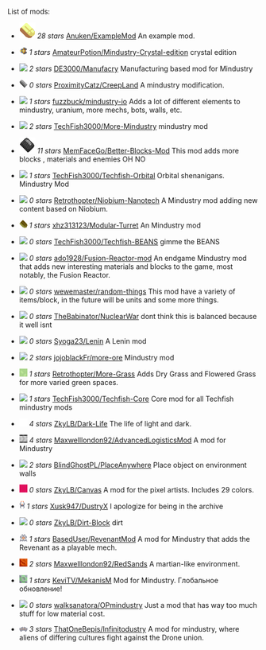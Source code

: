 
List of mods:

  - ![ ](images/examplemod-icon.png) *28 stars* [Anuken/ExampleMod](https://github.com/Anuken/ExampleMod) An example mod.

  - ![ ](images/mindustry-crystal-edition-icon.png) *1 stars* [AmateurPotion/Mindustry-Crystal-edition](https://github.com/AmateurPotion/Mindustry-Crystal-edition) crystal edition

  - ![ ](images/manufacry-icon.png) *2 stars* [DE3000/Manufacry](https://github.com/DE3000/Manufacry) Manufacturing based mod for Mindustry

  - ![ ](images/creepland-icon.png) *0 stars* [ProximityCatz/CreepLand](https://github.com/ProximityCatz/CreepLand) A mindustry modification.

  - ![ ](images/mindustry-io-icon.png) *1 stars* [fuzzbuck/mindustry-io](https://github.com/fuzzbuck/mindustry-io) Adds a lot of different elements to mindustry, uranium, more mechs, bots, walls, etc.

  - ![ ](images/more-mindustry-icon.png) *2 stars* [TechFish3000/More-Mindustry](https://github.com/TechFish3000/More-Mindustry) mindustry mod

  - ![ ](images/better-blocks-mod-icon.png) *11 stars* [MemFaceGo/Better-Blocks-Mod](https://github.com/MemFaceGo/Better-Blocks-Mod) This mod adds more blocks , materials and enemies OH NO

  - ![ ](images/techfish-orbital-icon.png) *1 stars* [TechFish3000/Techfish-Orbital](https://github.com/TechFish3000/Techfish-Orbital) Orbital shenanigans. Mindustry Mod

  - ![ ](images/niobium-nanotech-icon.png) *0 stars* [Retrothopter/Niobium-Nanotech](https://github.com/Retrothopter/Niobium-Nanotech) A Mindustry mod adding new content based on Niobium.

  - ![ ](images/modular-turret-icon.png) *1 stars* [xhz313123/Modular-Turret](https://github.com/xhz313123/Modular-Turret) An Mindustry mod

  - ![ ](images/techfish-beans-icon.png) *0 stars* [TechFish3000/Techfish-BEANS](https://github.com/TechFish3000/Techfish-BEANS) gimme the BEANS

  - ![ ](images/fusion-reactor-mod-icon.png) *0 stars* [ado1928/Fusion-Reactor-mod](https://github.com/ado1928/Fusion-Reactor-mod) An endgame Mindustry mod that adds new interesting materials and blocks to the game, most notably, the Fusion Reactor.

  - ![ ](images/random-things-icon.png) *0 stars* [wewemaster/random-things](https://github.com/wewemaster/random-things) This mod have a variety of items/block, in the future will be units and some more things.

  - ![ ](images/nuclearwar-icon.png) *0 stars* [TheBabinator/NuclearWar](https://github.com/TheBabinator/NuclearWar) dont think this is balanced because it well isnt

  - ![ ](images/lenin-icon.png) *0 stars* [Syoga23/Lenin](https://github.com/Syoga23/Lenin) A Lenin mod

  - ![ ](images/more-ore-icon.png) *2 stars* [jojoblackFr/more-ore](https://github.com/jojoblackFr/more-ore) Mindustry mod

  - ![ ](images/more-grass-icon.png) *1 stars* [Retrothopter/More-Grass](https://github.com/Retrothopter/More-Grass) Adds Dry Grass and Flowered Grass for more varied green spaces.

  - ![ ](images/techfish-core-icon.png) *1 stars* [TechFish3000/Techfish-Core](https://github.com/TechFish3000/Techfish-Core) Core mod for all Techfish mindustry mods

  - ![ ](images/dark-life-icon.png) *4 stars* [ZkyLB/Dark-Life](https://github.com/ZkyLB/Dark-Life) The life of light and dark.

  - ![ ](images/advancedlogisticsmod-icon.png) *4 stars* [Maxwelllondon92/AdvancedLogisticsMod](https://github.com/Maxwelllondon92/AdvancedLogisticsMod) A mod for Mindustry

  - ![ ](images/placeanywhere-icon.png) *2 stars* [BlindGhostPL/PlaceAnywhere](https://github.com/BlindGhostPL/PlaceAnywhere) Place object on environment walls

  - ![ ](images/canvas-icon.png) *0 stars* [ZkyLB/Canvas](https://github.com/ZkyLB/Canvas) A mod for the pixel artists. Includes 29 colors.

  - ![ ](images/dustryx-icon.png) *1 stars* [Xusk947/DustryX](https://github.com/Xusk947/DustryX) I apologize for being in the archive

  - ![ ](images/dirt-block-icon.png) *0 stars* [ZkyLB/Dirt-Block](https://github.com/ZkyLB/Dirt-Block) dirt

  - ![ ](images/revenantmod-icon.png) *1 stars* [BasedUser/RevenantMod](https://github.com/BasedUser/RevenantMod) A mod for Mindustry that adds the Revenant as a playable mech.

  - ![ ](images/redsands-icon.png) *2 stars* [Maxwelllondon92/RedSands](https://github.com/Maxwelllondon92/RedSands) A martian-like environment.

  - ![ ](images/mekanism-icon.png) *1 stars* [KeviTV/MekanisM](https://github.com/KeviTV/MekanisM) Mod for Mindustry. Глобальное обновление!

  - ![ ](images/opmindustry-icon.png) *0 stars* [walksanatora/OPmindustry](https://github.com/walksanatora/OPmindustry) Just a mod that has way too much stuff for low material cost.

  - ![ ](images/infinitodustry-icon.png) *3 stars* [ThatOneBepis/Infinitodustry](https://github.com/ThatOneBepis/Infinitodustry) A mod for mindustry, where aliens of differing cultures fight against the Drone union.

